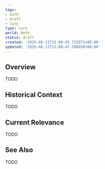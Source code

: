 ```yaml
---
tags:
- both
- draft
- lore
type: Lore
world: Both
status: draft
created: '2025-08-11T13:08:45.732973+00:00'
updated: '2025-08-11T13:08:47.508850+00:00'
---
```



## Overview

TODO
## Historical Context

TODO
## Current Relevance

TODO
## See Also

TODO
